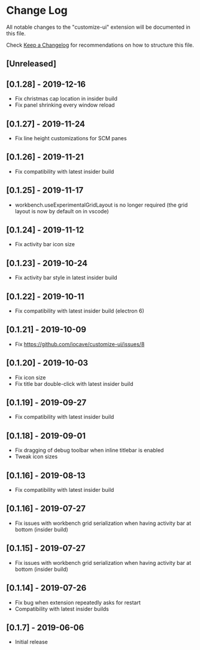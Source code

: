 # Change Log

All notable changes to the "customize-ui" extension will be documented in this file.

Check [Keep a Changelog](http://keepachangelog.com/) for recommendations on how to structure this file.

## [Unreleased]

## [0.1.28] - 2019-12-16

- Fix christmas cap location in insider build
- Fix panel shrinking every window reload

## [0.1.27] - 2019-11-24

- Fix line height customizations for SCM panes

## [0.1.26] - 2019-11-21

- Fix compatibility with latest insider build

## [0.1.25] - 2019-11-17

- workbench.useExperimentalGridLayout is no longer required (the grid layout is now by default on in vscode)

## [0.1.24] - 2019-11-12

- Fix activity bar icon size

## [0.1.23] - 2019-10-24

- Fix activity bar style in latest insider build

## [0.1.22] - 2019-10-11

- Fix compatibility with latest insider build (electron 6)

## [0.1.21] - 2019-10-09

- Fix https://github.com/iocave/customize-ui/issues/8

## [0.1.20] - 2019-10-03

- Fix icon size
- Fix title bar double-click with latest insider build

## [0.1.19] - 2019-09-27

- Fix compatibility with latest insider build

## [0.1.18] - 2019-09-01

- Fix dragging of debug toolbar when inline titlebar is enabled
- Tweak icon sizes

## [0.1.16] - 2019-08-13

- Fix compatibility with latest insider build

## [0.1.16] - 2019-07-27

- Fix issues with workbench grid serialization when having activity bar at bottom (insider build)

## [0.1.15] - 2019-07-27

- Fix issues with workbench grid serialization when having activity bar at bottom (insider build)

## [0.1.14] - 2019-07-26

- Fix bug when extension repeatedly asks for restart
- Compatibility with latest insider builds

## [0.1.7] - 2019-06-06

- Initial release